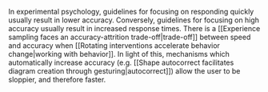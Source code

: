 ---
---

In experimental psychology, guidelines for focusing on responding quickly usually result in lower accuracy. Conversely, guidelines for focusing on high accuracy usually result in increased response times. There is a [[Experience sampling faces an accuracy-attrition trade-off|trade-off]] between speed and accuracy when [[Rotating interventions accelerate behavior change|working with behavior]]. In light of this, mechanisms which automatically increase accuracy (e.g. [[Shape autocorrect facilitates diagram creation through gesturing|autocorrect]]) allow the user to be sloppier, and therefore faster. 